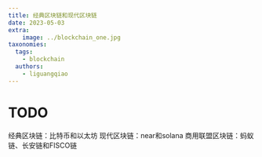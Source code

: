 ```yaml
---
title: 经典区块链和现代区块链
date: 2023-05-03
extra:
    image: ../blockchain_one.jpg
taxonomies:
  tags:
    - blockchain
  authors:
    - liguangqiao
---
```

# TODO
经典区块链：比特币和以太坊
现代区块链：near和solana
商用联盟区块链：蚂蚁链、长安链和FISCO链